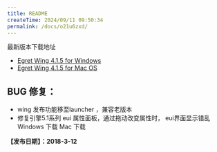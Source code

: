 ```yaml
---
title: README
createTime: 2024/09/11 09:50:34
permalink: /docs/o21u6zxd/
---
```

最新版本下载地址

- [Egret Wing 4.1.5 for Windows](http://tool.egret-labs.org/EgretWing/electron/EgretWing-v4.1.5.exe?d=0707)
- [Egret Wing 4.1.5 for Mac OS](http://tool.egret-labs.org/EgretWing/electron/EgretWing-v4.1.5.dmg?d=0707)


## BUG 修复：

- wing 发布功能移至launcher ，兼容老版本
- 修复引擎5.1系列 eui 属性面板，通过拖动改变属性时， eui界面显示错乱
Windows 下载 Mac 下载

**【发布日期】：2018-3-12**
